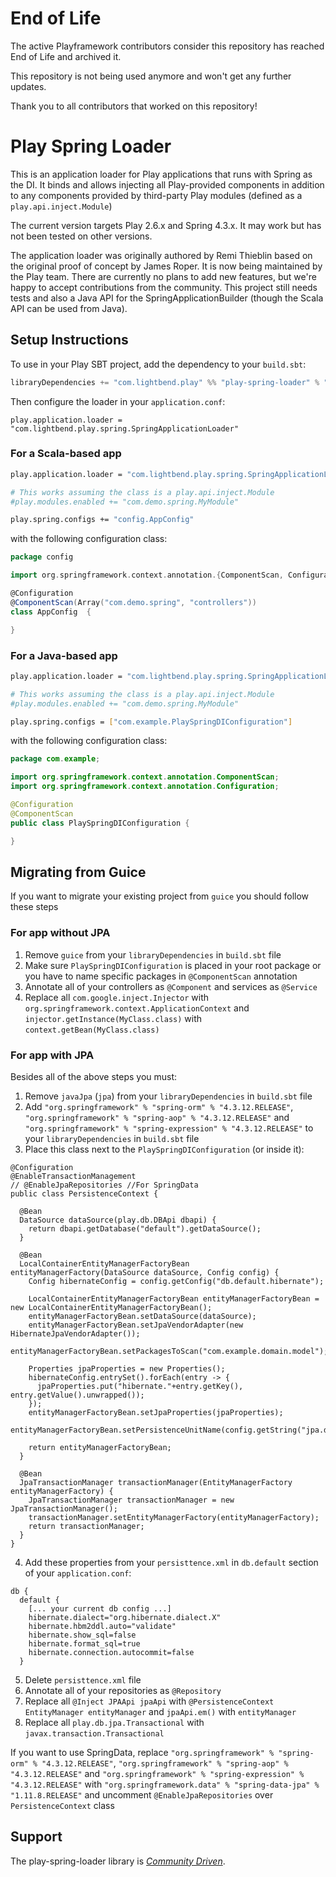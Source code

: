 # End of Life

The active Playframework contributors consider this repository has reached End of Life and archived it.

This repository is not being used anymore and won't get any further updates.

Thank you to all contributors that worked on this repository!


# Play Spring Loader

This is an application loader for Play applications that runs with Spring as the DI. It binds and allows injecting all Play-provided components in addition to any components provided by third-party Play modules (defined as a `play.api.inject.Module`)

The current version targets Play 2.6.x and Spring 4.3.x. It may work but has not been tested on other versions.

The application loader was originally authored by Remi Thieblin based on the original proof of concept by James Roper. It is now being maintained by the Play team. There are currently no plans to add new features, but we're happy to accept contributions from the community. This project still needs tests and also a Java API for the SpringApplicationBuilder (though the Scala API can be used from Java).

## Setup Instructions

To use in your Play SBT project, add the dependency to your `build.sbt`:

```scala
libraryDependencies += "com.lightbend.play" %% "play-spring-loader" % "0.0.2"
```

Then configure the loader in your `application.conf`:

```
play.application.loader = "com.lightbend.play.spring.SpringApplicationLoader"
````

### For a Scala-based app

```sh
play.application.loader = "com.lightbend.play.spring.SpringApplicationLoader"

# This works assuming the class is a play.api.inject.Module
#play.modules.enabled += "com.demo.spring.MyModule"

play.spring.configs += "config.AppConfig"
```

with the following configuration class:

```scala
package config

import org.springframework.context.annotation.{ComponentScan, Configuration}

@Configuration
@ComponentScan(Array("com.demo.spring", "controllers"))
class AppConfig  {

}
```

### For a Java-based app

```sh
play.application.loader = "com.lightbend.play.spring.SpringApplicationLoader"

# This works assuming the class is a play.api.inject.Module
#play.modules.enabled += "com.demo.spring.MyModule"

play.spring.configs = ["com.example.PlaySpringDIConfiguration"]
```

with the following configuration class:

```java
package com.example;

import org.springframework.context.annotation.ComponentScan;
import org.springframework.context.annotation.Configuration;

@Configuration
@ComponentScan
public class PlaySpringDIConfiguration {

}
```

## Migrating from Guice

If you want to migrate your existing project from `guice` you should follow these steps

### For app without JPA

1. Remove `guice` from your `libraryDependencies` in `build.sbt` file
2. Make sure `PlaySpringDIConfiguration` is placed in your root package or you have to name specific packages in `@ComponentScan` annotation
3. Annotate all of your controllers as `@Component` and services as `@Service`
4. Replace all `com.google.inject.Injector` with `org.springframework.context.ApplicationContext` and `injector.getInstance(MyClass.class)` with `context.getBean(MyClass.class)`

### For app with JPA

Besides all of the above steps you must:

1. Remove `javaJpa` (`jpa`) from your `libraryDependencies` in `build.sbt` file
2. Add `"org.springframework" % "spring-orm" % "4.3.12.RELEASE"`, `"org.springframework" % "spring-aop" % "4.3.12.RELEASE"` and
`"org.springframework" % "spring-expression" % "4.3.12.RELEASE"` to your `libraryDependencies` in `build.sbt` file
3. Place this class next to the `PlaySpringDIConfiguration` (or inside it):
```
@Configuration
@EnableTransactionManagement
// @EnableJpaRepositories //For SpringData
public class PersistenceContext {

  @Bean
  DataSource dataSource(play.db.DBApi dbapi) {
    return dbapi.getDatabase("default").getDataSource();
  }

  @Bean
  LocalContainerEntityManagerFactoryBean entityManagerFactory(DataSource dataSource, Config config) {
    Config hibernateConfig = config.getConfig("db.default.hibernate");

    LocalContainerEntityManagerFactoryBean entityManagerFactoryBean = new LocalContainerEntityManagerFactoryBean();
    entityManagerFactoryBean.setDataSource(dataSource);
    entityManagerFactoryBean.setJpaVendorAdapter(new HibernateJpaVendorAdapter());
    entityManagerFactoryBean.setPackagesToScan("com.example.domain.model");

    Properties jpaProperties = new Properties();
    hibernateConfig.entrySet().forEach(entry -> {
      jpaProperties.put("hibernate."+entry.getKey(), entry.getValue().unwrapped());
    });
    entityManagerFactoryBean.setJpaProperties(jpaProperties);
    entityManagerFactoryBean.setPersistenceUnitName(config.getString("jpa.default"));

    return entityManagerFactoryBean;
  }

  @Bean
  JpaTransactionManager transactionManager(EntityManagerFactory entityManagerFactory) {
    JpaTransactionManager transactionManager = new JpaTransactionManager();
    transactionManager.setEntityManagerFactory(entityManagerFactory);
    return transactionManager;
  }
}
```
4. Add these properties from your `persisttence.xml` in `db.default` section of your `application.conf`:
```
db {
  default {
    [... your current db config ...]
    hibernate.dialect="org.hibernate.dialect.X"
    hibernate.hbm2ddl.auto="validate"
    hibernate.show_sql=false
    hibernate.format_sql=true
    hibernate.connection.autocommit=false
  }
```
5. Delete `persisttence.xml` file
6. Annotate all of your repositories as `@Repository`
7. Replace all `@Inject JPAApi jpaApi` with `@PersistenceContext EntityManager entityManager` and `jpaApi.em()` with `entityManager`
8. Replace all `play.db.jpa.Transactional` with `javax.transaction.Transactional`

If you want to use SpringData, replace `"org.springframework" % "spring-orm" % "4.3.12.RELEASE"`, `"org.springframework" % "spring-aop" % "4.3.12.RELEASE"` and `"org.springframework" % "spring-expression" % "4.3.12.RELEASE"` with `"org.springframework.data" % "spring-data-jpa" % "1.11.8.RELEASE"` and uncomment `@EnableJpaRepositories` over `PersistenceContext` class

## Support

The play-spring-loader library is *[Community Driven][]*.

[Community Driven]: https://developer.lightbend.com/docs/lightbend-platform/introduction/getting-help/support-terminology.html#community-driven
